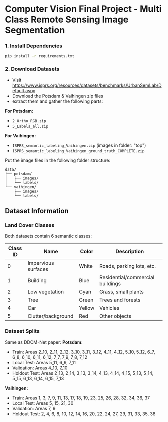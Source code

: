 # Computer Vision Final Project - Multi Class Remote Sensing Image Segmentation

### 1. Install Dependencies

```bash
pip install -r requirements.txt
```

### 2. Download Datasets
- Visit https://www.isprs.org/resources/datasets/benchmarks/UrbanSemLab/Default.aspx
- Download the Potsdam & Vaihingen zip files
- extract them and gather the following parts:

**For Potsdam:**
- `2_Ortho_RGB.zip` 
- `5_Labels_all.zip`

**For Vaihingen:**
- `ISPRS_semantic_labeling_Vaihingen.zip` (images in folder: "top")
- `ISPRS_semantic_labeling_Vaihingen_ground_truth_COMPLETE.zip`

Put the image files in the following folder structure:
```
data/
├── potsdam/
│   ├── images/
│   └── labels/
└── vaihingen/
    ├── images/
    └── labels/
```

## Dataset Information

### Land Cover Classes

Both datasets contain 6 semantic classes:

| Class ID | Name | Color | Description |
|----------|------|-------|-------------|
| 0 | Impervious surfaces | White | Roads, parking lots, etc. |
| 1 | Building | Blue | Residential/commercial buildings |
| 2 | Low vegetation | Cyan | Grass, small plants |
| 3 | Tree | Green | Trees and forests |
| 4 | Car | Yellow | Vehicles |
| 5 | Clutter/background | Red | Other objects |

### Dataset Splits
Same as DDCM-Net paper:
**Potsdam:**
- Train: Areas 2_10, 2_11, 2_12, 3_10, 3_11, 3_12, 4_11, 4_12, 5_10, 5_12, 6_7, 6_8, 6_10, 6_11, 6_12, 7_7, 7_9, 7_8, 7_12
- Local Test: Areas 5_11, 6_9, 7_11
- Validation: Areas 4_10, 7_10
- Holdout Test: Areas 2_13, 2_14, 3_13, 3_14, 4_13, 4_14, 4_15, 5_13, 5_14, 5_15, 6_13, 6_14, 6_15, 7_13

**Vaihingen:**
- Train: Areas 1, 3, 7, 9, 11, 13, 17, 18, 19, 23, 25, 26, 28, 32, 34, 36, 37
- Local Test: Areas 5, 15, 21, 30
- Validation: Areas 7, 9
- Holdout Test: 2, 4, 6, 8, 10, 12, 14, 16, 20, 22, 24, 27, 29, 31, 33, 35, 38